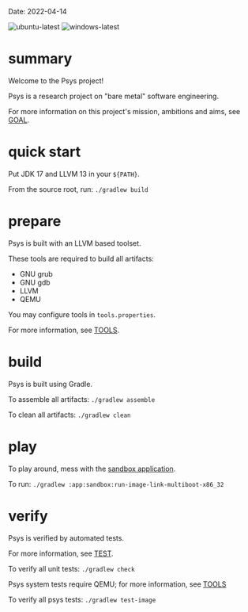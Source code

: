 Date: 2022-04-14

![ubuntu-latest](https://github.com/pedrolamarao/psys/actions/workflows/ubuntu.yml/badge.svg)
![windows-latest](https://github.com/pedrolamarao/psys/actions/workflows/windows.yml/badge.svg)

# summary

Welcome to the Psys project!

Psys is a research project on "bare metal" software engineering.

For more information on this project's mission, ambitions and aims, see [GOAL](doc/GOAL.md).

# quick start

Put JDK 17 and LLVM 13 in your `${PATH}`.

From the source root, run: `./gradlew build`

# prepare

Psys is built with an LLVM based toolset.

These tools are required to build all artifacts:

- GNU grub
- GNU gdb
- LLVM
- QEMU

You may configure tools in `tools.properties`.

For more information, see [TOOLS](doc/TOOLS.md).

# build

Psys is built using Gradle.

To assemble all artifacts: `./gradlew assemble`

To clean all artifacts: `./gradlew clean`

# play

To play around, mess with the [sandbox application](app/sandbox).

To run: `./gradlew :app:sandbox:run-image-link-multiboot-x86_32`

# verify

Psys is verified by automated tests.

For more information, see [TEST](doc/TEST.md).

To verify all unit tests: `./gradlew check`

Psys system tests require QEMU; for more information, see [TOOLS](doc/TOOLS.md)

To verify all psys tests: `./gradlew test-image`